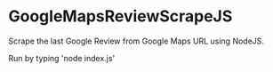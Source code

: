 # GoogleMapsReviewScrapeJS
Scrape the last Google Review from Google Maps URL using NodeJS.

Run by typing 'node index.js'
